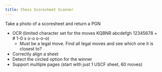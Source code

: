 ```yaml
---
title: Chess Scoresheet Scanner
---
```


Take a photo of a scoresheet and return a PGN

- OCR (limited character set for the moves KQBNR abcdefgh 12345678 + # 1-0 x o-o o-o-o)
    - Must be a legal move. Find all legal moves and see which one it is closest to?
- Correctly align a sheet
- Detect the circled option for the winner
- Support multiple pages (start with just 1 USCF sheet, 60 moves)
